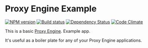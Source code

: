 # Proxy Engine Example

[![NPM version][npm-image]][npm-url]
[![Build status][ci-image]][ci-url]
[![Dependency Status][daviddm-image]][daviddm-url]
[![Code Climate][codeclimate-image]][codeclimate-url]

This is a basic [Proxy Engine](https://github.com/calistyle/trailpack-proxy-engine). Example app.

It's useful as a boiler plate for any of your Proxy Engine applications.

[npm-image]: https://img.shields.io/npm/v/proxy-engine-example.svg?style=flat-square
[npm-url]: https://npmjs.org/package/proxy-engine-example
[ci-image]: https://img.shields.io/circleci/project/github/CaliStyle/proxy-engine-example/nmaster.svg
[ci-url]: https://circleci.com/gh/CaliStyle/proxy-engine-example/tree/master
[daviddm-image]: http://img.shields.io/david/calistyle/proxy-engine-example.svg?style=flat-square
[daviddm-url]: https://david-dm.org/calistyle/proxy-engine-example
[codeclimate-image]: https://img.shields.io/codeclimate/github/calistyle/proxy-engine-example.svg?style=flat-square
[codeclimate-url]: https://codeclimate.com/github/calistyle/proxy-engine-example
